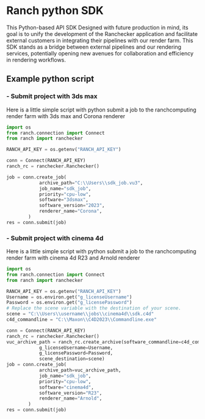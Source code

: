 # Ranch python SDK
This Python-based API SDK Designed with future production in mind, its goal is to unify the development of the Ranchecker application and facilitate external customers in integrating their pipelines with our render farm. This SDK stands as a bridge between external pipelines and our rendering services, potentially opening new avenues for collaboration and efficiency in rendering workflows.

## Example python script

### - Submit project with 3ds max

Here is a little simple script with python submit a job to the ranchcomputing render farm with 3ds max and Corona renderer 

```python
import os
from ranch.connection import Connect
from ranch import ranchecker

RANCH_API_KEY = os.getenv("RANCH_API_KEY")

conn = Connect(RANCH_API_KEY)
ranch_rc = ranchecker.Ranchecker()

job = conn.create_job(
            archive_path="C:\\Users\\sdk_job.vu3",
            job_name="sdk_job",
            priority="cpu-low",
            software="3dsmax",
            software_version="2023",
            renderer_name="Corona",
        )
res = conn.submit(job)
```

### - Submit project with cinema 4d

Here is a little simple script with python submit a job to the ranchcomputing render farm with cinema 4d R23 and Arnold renderer 

```python
import os
from ranch.connection import Connect
from ranch import ranchecker

RANCH_API_KEY = os.getenv("RANCH_API_KEY")
Username = os.environ.get("g_licenseUsername")
Password = os.environ.get("g_licensePassword")
# Replace the scene variable with the destination of your scene.
scene = "C:\\Users\\username\\jobs\\cinema4d\\sdk.c4d"
c4d_commandline = "C:\\Maxon\\C4D2023\\Commandline.exe"

conn = Connect(RANCH_API_KEY)
ranch_rc = ranchecker.Ranchecker()
vuc_archive_path = ranch_rc.create_archive(software_commandline=c4d_commandline, 
            g_licenseUsername=Username, 
            g_licensePassword=Password, 
            scene_destination=scene)
job = conn.create_job(
            archive_path=vuc_archive_path,
            job_name="sdk_job",
            priority="cpu-low",
            software="cinema4d",
            software_version="R23",
            renderer_name="Arnold",
        )
res = conn.submit(job)

```

